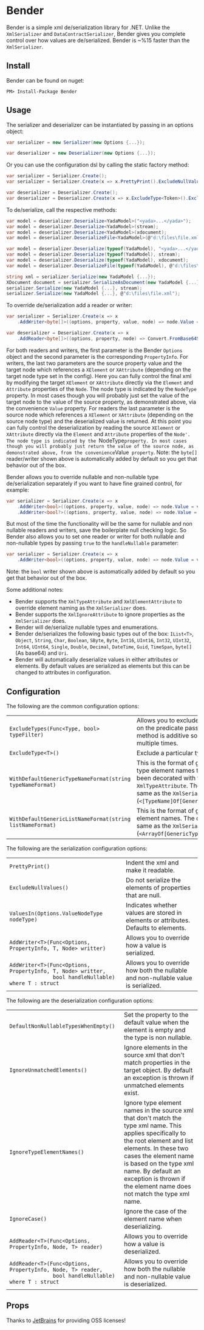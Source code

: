 Bender
=============

Bender is a simple xml de/serialization library for .NET. Unlike the `XmlSerializer` and `DataContractSerializer`, Bender gives you complete control over how values are de/serialized. Bender is ~%15 faster than the `XmlSerializer`.

Install
------------

Bender can be found on nuget:

    PM> Install-Package Bender

Usage
------------

The serializer and deserializer can be instantiated by passing in an options object:

```csharp
var serializer = new Serializer(new Options {...});

var deserializer = new Deserializer(new Options {...});
```

Or you can use the configuration dsl by calling the static factory method:

```csharp
var serializer = Serializer.Create();
var serializer = Serializer.Create(x => x.PrettyPrint().ExcludeNullValues());

var deserializer = Deserializer.Create();
var deserializer = Deserializer.Create(x => x.ExcludeType<Token>().ExcludeType<Password>());
```

To de/serialize, call the respective methods:

```csharp
var model = deserializer.Deserialize<YadaModel>("<yada>...</yada>");
var model = deserializer.Deserialize<YadaModel>(stream);
var model = deserializer.Deserialize<YadaModel>(xdocument);
var model = deserializer.DeserializeFile<YadaModel>(@"d:\files\file.xml");

var model = deserializer.Deserialize(typeof(YadaModel), "<yada>...</yada>");
var model = deserializer.Deserialize(typeof(YadaModel), stream);
var model = deserializer.Deserialize(typeof(YadaModel), xdocument);
var model = deserializer.DeserializeFile(typeof(YadaModel), @"d:\files\file.xml");

string xml = serializer.Serialize(new YadaModel {...});
XDocument document = serializer.SerializeAsDocument(new YadaModel {...});
serializer.Serialize(new YadaModel {...}, stream);
serializer.Serialize(new YadaModel {...}, @"d:\files\file.xml");
```

To override de/serialization add a reader or writer:

```csharp
var serializer = Serializer.Create(x => x
    .AddWriter<byte[]>((options, property, value, node) => node.Value = Convert.ToBase64String(value)));

var deserializer = Deserializer.Create(x => x
    .AddReader<byte[]>((options, property, node) => Convert.FromBase64String(node.Value)));
```

For both readers and writers, the first parameter is the Bender `Options` object and the second parameter is the corresponding `PropertyInfo`. For writers, the last two parameters are the source property value and the target node which references a `XElement` or `XAttribute` (depending on the target node type set in the config). Here you can fully control the final xml by modifying the target `XElement` or `XAttribute` directly via the `Element` and `Attribute` properties of the `Node`. The node type is indicated by the `NodeType` property. In most cases though you will probably just set the value of the target node to the value of the source property, as demonstrated above, via the convenience `Value` property. For readers the last parameter is the source node which references a `XElement` or `XAttribute` (depending on the source node type) and the deserialized value is returned. At this point you can fully control the deserialization by reading the source `XElement` or `XAttribute` directly via the `Element` and `Attribute` properties of the `Node'. The node type is indicated by the `NodeType` property. In most cases though you will probably just return the value of the source node, as demonstrated above, from the convenience `Value` property`. Note: the `byte[]` reader/writer shown above is automatically added by default so you get that behavior out of the box.

Bender allows you to override nullable and non-nullable type de/serialization separately if you want to have fine grained control, for example:

```csharp
var serializer = Serializer.Create(x => x
    .AddWriter<bool>((options, property, value, node) => node.Value = value.ToString().ToLower())
    .AddWriter<bool?>((options, property, value, node) => node.Value = value.HasValue ? value.Value.ToString().ToLower() ? ""));
```

But most of the time the functionality will be the same for nullable and non nullable readers and writers, save the boilerplate null checking logic. So Bender also allows you to set one reader or writer for both nullable and non-nullable types by passing `true` to the `handleNullable` parameter:

```csharp
var serializer = Serializer.Create(x => x
    .AddWriter<bool>((options, property, value, node) => node.Value = value.ToString().ToLower(), true);
```

Note: the `bool` writer shown above is automatically added by default so you get that behavior out of the box.

Some additional notes:

- Bender supports the `XmlTypeAttribute` and `XmlElementAttribute` to override element naming as the `XmlSerializer` does. 
- Bender supports the `XmlIgnoreAttribute` to ignore properties as the `XmlSerializer` does. 
- Bender will de/serialize nullable types and enumerations. 
- Bender de/serializes the following basic types out of the box: `IList<T>`, `Object`, `String`, `Char`, `Boolean`, `SByte`, `Byte`, `Int16`, `UInt16`, `Int32`, `UInt32`, `Int64`, `UInt64`, `Single`, `Double`, `Decimal`, `DateTime`, `Guid`, `TimeSpan`, `byte[]` (As base64) and `Uri`.
- Bender will automatically deserialize values in either attributes or elements. By default values are serialized as elements but this can be changed to attributes in configuration.
    
Configuration
------------

The following are the common configuration options:

<table>
  <tr>
    <td><code>ExcludeTypes(Func&lt;Type, bool&gt; typeFilter)</code></td>
    <td>Allows you to exclude types based on the predicate passed in. This method is additive so it can be called multiple times.</td>
  </tr>
  <tr>
    <td><code>ExcludeType&lt;T&gt;()</code></td>
    <td>Exclude a particular type.</td>
  </tr>
  <tr>
    <td><code>WithDefaultGenericTypeNameFormat(string typeNameFormat)</code></td>
    <td>This is the format of generic xml type element names that haven't been decorated with the <code>XmlTypeAttribute</code>. The default is the same as the <code>XmlSerializer</code> (<code>&lt;[TypeName]Of[GenericTypeArgs]/&gt;</code>).</td>
  </tr>
  <tr>
    <td><code>WithDefaultGenericListNameFormat(string listNameFormat)</code></td>
    <td>This is the format of generic xml list element names. The default is the same as the <code>XmlSerializer</code> (<code>&lt;ArrayOf[GenericTypeArgs]/&gt;</code>).</td>
  </tr>
</table>

The following are the serialization configuration options:

<table>
  <tr>
    <td><code>PrettyPrint()</code></td>
    <td>Indent the xml and make it readable.</td>
  </tr>
  <tr>
    <td><code>ExcludeNullValues()</code></td>
    <td>Do not serialize the elements of properties that are null.</td>
  </tr>
  <tr>
    <td><code>ValuesIn(Options.ValueNodeType nodeType)</code></td>
    <td>Indicates whether values are stored in elements or attributes. Defaults to elements.</td>
  </tr>
  <tr>
    <td><code>AddWriter&lt;T&gt;(Func&lt;Options, PropertyInfo, T, Node&gt; writter)</code></td>
    <td>Allows you to override how a value is serialized.</td>
  </tr>
  <tr>
    <td><code>AddWriter&lt;T&gt;(Func&lt;Options, PropertyInfo, T, Node&gt; writter, <br/>&nbsp;&nbsp;&nbsp;&nbsp;&nbsp;&nbsp;&nbsp;&nbsp;&nbsp;&nbsp;&nbsp;&nbsp;&nbsp;&nbsp;bool handleNullable) where T : struct</code></td>
    <td>Allows you to override how both the nullable and non-nullable value is serialized.</td>
  </tr>
</table>

The following are the deserialization configuration options:

<table>
  <tr>
    <td><code>DefaultNonNullableTypesWhenEmpty()</code></td>
    <td>Set the property to the default value when the element is empty and the type is non nullable.</td>
  </tr>
  <tr>
    <td><code>IgnoreUnmatchedElements()</code></td>
    <td>Ignore elements in the source xml that don't match properties in the target object. By default an exception is thrown if unmatched elements exist.</td>
  </tr>
  <tr>
    <td><code>IgnoreTypeElementNames()</code></td>
    <td>Ignore type element names in the source xml that don't match the type xml name. This applies specifically to the root element and list elements. In these two cases the element name is based on the type xml name. By default an exception is thrown if the element name does not match the type xml name.</td>
  </tr>
  <tr>
    <td><code>IgnoreCase()</code></td>
    <td>Ignore the case of the element name when deserializing.</td>
  </tr>
  <tr>
    <td><code>AddReader&lt;T&gt;(Func&lt;Options, PropertyInfo, Node, T&gt; reader)</code></td>
    <td>Allows you to override how a value is deserialized.</td>
  </tr>
  <tr>
    <td><code>AddReader&lt;T&gt;(Func&lt;Options, PropertyInfo, Node, T&gt; reader, <br/>&nbsp;&nbsp;&nbsp;&nbsp;&nbsp;&nbsp;&nbsp;&nbsp;&nbsp;&nbsp;&nbsp;&nbsp;&nbsp;&nbsp;bool handleNullable) where T : struct</code></td>
    <td>Allows you to override how both the nullable and non-nullable value is deserialized.</td>
  </tr>
</table>

Props
------------

Thanks to [JetBrains](http://www.jetbrains.com/) for providing OSS licenses! 